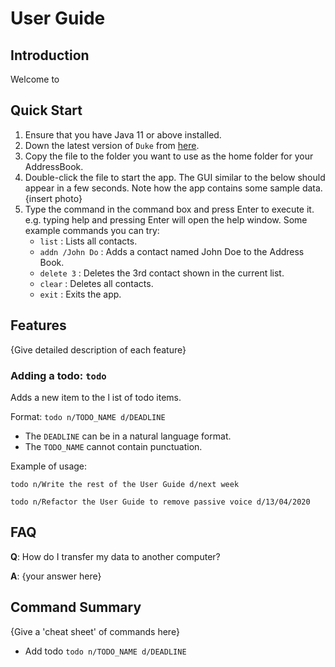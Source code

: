 # User Guide

## Introduction

Welcome to 

## Quick Start

1. Ensure that you have Java 11 or above installed.
2. Down the latest version of `Duke` from [here](http://link.to/duke).
3. Copy the file to the folder you want to use as the home folder for your AddressBook.
4. Double-click the file to start the app. The GUI similar to the below should appear in a few seconds. Note how the app contains some sample data.
{insert photo}
5. Type the command in the command box and press Enter to execute it. e.g. typing help and pressing Enter will open the help window.
   Some example commands you can try:
    * `list` : Lists all contacts.
    * `addn /John Do` : Adds a contact named John Doe to the Address Book.
    * `delete 3` : Deletes the 3rd contact shown in the current list.
    * `clear` : Deletes all contacts.
    * `exit` : Exits the app.

   

## Features 

{Give detailed description of each feature}

### Adding a todo: `todo`
Adds a new item to the l
ist of todo items.

Format: `todo n/TODO_NAME d/DEADLINE`

* The `DEADLINE` can be in a natural language format.
* The `TODO_NAME` cannot contain punctuation.  

Example of usage: 

`todo n/Write the rest of the User Guide d/next week`

`todo n/Refactor the User Guide to remove passive voice d/13/04/2020`

## FAQ

**Q**: How do I transfer my data to another computer? 

**A**: {your answer here}

## Command Summary

{Give a 'cheat sheet' of commands here}

* Add todo `todo n/TODO_NAME d/DEADLINE`
